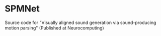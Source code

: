 # SPMNet
Source code for "Visually aligned sound generation via sound-producing motion parsing" (Published at Neurocomputing)
